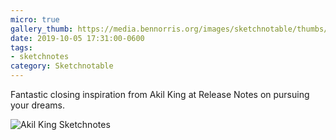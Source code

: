 ```yaml
---
micro: true
gallery_thumb: https://media.bennorris.org/images/sketchnotable/thumbs/release-notes-2019-king.jpg
date: 2019-10-05 17:31:00-0600
tags:
- sketchnotes
category: Sketchnotable
---
```


Fantastic closing inspiration from Akil King at Release Notes on pursuing your dreams.

![Akil King Sketchnotes](https://media.bennorris.org/images/sketchnotable/release-notes-2019/release-notes-2019-king.jpg)